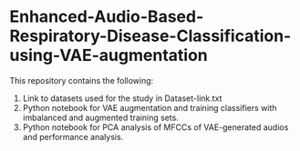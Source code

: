 # Enhanced-Audio-Based-Respiratory-Disease-Classification-using-VAE-augmentation

This repository contains the following:
1. Link to datasets used for the study in Dataset-link.txt
2. Python notebook for VAE augmentation and training classifiers with imbalanced and augmented training sets.
3. Python notebook for PCA analysis of MFCCs of VAE-generated audios and performance analysis.
